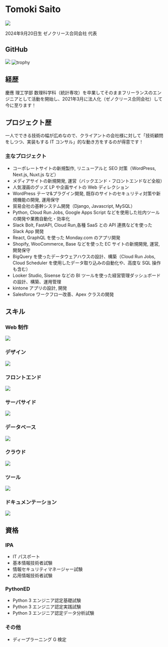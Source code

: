 # Tomoki Saito 
![](https://komarev.com/ghpvc/?username=Tomoki-Saito&color=7b59a3)

2024年9月20日生 ゼノクリース合同会社 代表
## GitHub
![](http://github-profile-summary-cards.vercel.app/api/cards/profile-details?username=Tomoki-Saito&theme=tokyonight)
![trophy](https://github-profile-trophy.vercel.app/?username=Tomoki-Saito&theme=tokyonight)
## 経歴
慶應 理工学部 数理科学科（統計専攻）を卒業してそのままフリーランスのエンジニアとして活動を開始し、2021年3月に法人化（ゼノクリース合同会社）して今に至ります！
## プロジェクト歴
一人でできる技術の幅が広めなので、クライアントの会社様に対して「技術顧問をしつつ、実装もする IT コンサル」的な動き方をするのが得意です！

### 主なプロジェクト
- コーポレートサイトの新規製作, リニューアルと SEO 対策（WordPress, Next.js, Nuxt.js など）
- メディアサイトの新規開発, 運営（バックエンド・フロントエンドなど全般）
- 人気漫画のグッズ LP や企画サイトの Web ディレクション
- WordPress テーマ&プラグイン開発, 既存のサイトのセキュリティ対策や新規機能の開発, 運用保守
- 貿易会社の基幹システム開発（Django, Javascript, MySQL）
- Python, Cloud Run Jobs, Google Apps Script などを使用した社内ツールの開発や業務自動化・効率化
- Slack Bolt, FastAPI, Cloud Run,各種 SaaS との API 連携などを使った Slack App 開発
- React, GraphQL を使った Monday.com のアプリ開発
- Shopify, WooCommerce, Base などを使った EC サイトの新規開発, 運営, 開発保守
- BigQuery を使ったデータウェアハウスの設計、構築（Cloud Run Jobs, Cloud Scheduler を使用したデータ取り込みの自動化や、高度な SQL 操作も含む）
- Looker Studio, Sisense などの BI ツールを使った経営管理ダッシュボードの設計、構築、運用管理
- kintone アプリの設計, 開発
- Salesforce ワークフロー改善、Apex クラスの開発

## スキル
### Web 制作
![](https://skillicons.dev/icons?i=html,css,js,jquery,astro,wordpress)
### デザイン
![](https://skillicons.dev/icons?i=figma,ps,ai,pr)
### フロントエンド
![](https://skillicons.dev/icons?i=ts,react,nextjs,materialui,vue,vuetify,nuxt,tailwind)
### サーバサイド
![](https://skillicons.dev/icons?i=py,django,flask,fastapi,nodejs,express,php,laravel)
### データベース
![](https://skillicons.dev/icons?i=mysql,postgres,sqlite,mongodb,prisma)
### クラウド
![](https://skillicons.dev/icons?i=gcp,aws,azure,vercel,firebase,supabase,terraform)
### ツール
![](https://skillicons.dev/icons?i=vscode,github,githubactions,docker)
### ドキュメンテーション
![](https://skillicons.dev/icons?i=notion,md,latex)

## 資格

### IPA
- IT パスポート
- 基本情報技術者試験
- 情報セキュリティマネージャー試験
- 応用情報技術者試験
  
### PythonED
- Python 3 エンジニア認定基礎試験
- Python 3 エンジニア認定実践試験
- Python 3 エンジニア認定データ分析試験

### その他
- ディープラーニング G 検定
